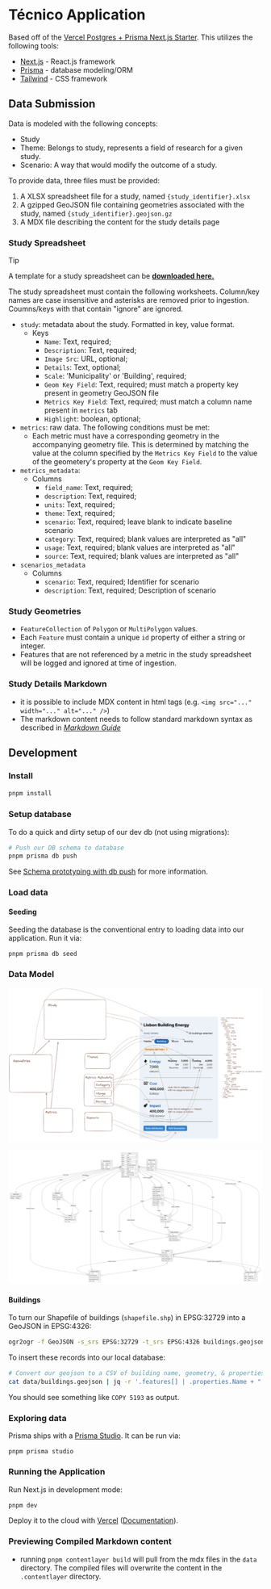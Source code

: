 # Técnico Application

Based off of the [Vercel Postgres + Prisma Next.js Starter](https://vercel.com/templates/next.js/postgres-prisma). This utilizes the following tools:

- [Next.js](https://nextjs.org/) - React.js framework
- [Prisma](https://www.prisma.io/) - database modeling/ORM
- [Tailwind](https://tailwindcss.com/) - CSS framework

## Data Submission

Data is modeled with the following concepts:

- Study
- Theme: Belongs to study, represents a field of research for a given study.
- Scenario: A way that would modify the outcome of a study.

To provide data, three files must be provided:

1. A XLSX spreadsheet file for a study, named `{study_identifier}.xlsx`
2. A gzipped GeoJSON file containing geometries associated with the study, named `{study_identifier}.geojson.gz`
3. A MDX file describing the content for the study details page

### Study Spreadsheet

> [!TIP]
> A template for a study spreadsheet can be [**downloaded here.**](https://docs.google.com/spreadsheets/d/e/2PACX-1vTmOxQMN-UMsIKKyhb2n-kQD1_KW_-qJ2ktQQeVcXLSfu7_Tx5H8FpJIRuALpAD54Jef2lwCYiv783v/pub?output=xlsx)

The study spreadsheet must contain the following worksheets. Column/key names are case insensitive and asterisks are removed prior to ingestion. Coumns/keys with that contain "ignore" are ignored.

- `study`: metadata about the study. Formatted in key, value format.
  - Keys
    - `Name`: Text, required;
    - `Description`: Text, required;
    - `Image Src`: URL, optional;
    - `Details`: Text, optional;
    - `Scale`: 'Municipality' or 'Building', required;
    - `Geom Key Field`: Text, required; must match a property key present in geometry GeoJSON file
    - `Metrics Key Field`: Text, required; must match a column name present in `metrics` tab
    - `Highlight`: boolean, optional;
- `metrics`: raw data. The following conditions must be met:
  - Each metric must have a corresponding geometry in the accompanying geometry file. This is determined by matching the value at the column specified by the `Metrics Key Field` to the value of the geometery's property at the `Geom Key Field`.
- `metrics_metadata`:
  - Columns
    - `field_name`: Text, required;
    - `description`: Text, required;
    - `units`: Text, required;
    - `theme`: Text, required;
    - `scenario`: Text, required; leave blank to indicate baseline scenario
    - `category`: Text, required; blank values are interpreted as "all"
    - `usage`: Text, required; blank values are interpreted as "all"
    - `source`: Text, required; blank values are interpreted as "all"
- `scenarios_metadata`
  - Columns
    - `scenario`: Text, required; Identifier for scenario
    - `description`: Text, required; Description of scenario

### Study Geometries

- `FeatureCollection` of `Polygon` or `MultiPolygon` values.
- Each `Feature` must contain a unique `id` property of either a string or integer.
- Features that are not referenced by a metric in the study spreadsheet will be logged and ignored at time of ingestion.

### Study Details Markdown

- it is possible to include MDX content in html tags (e.g. `<img src="..." width="..." alt="..." />`)
- The markdown content needs to follow standard markdown syntax as described in _[Markdown Guide](https://www.markdownguide.org/basic-syntax/)_

## Development

### Install

```bash
pnpm install
```

### Setup database

To do a quick and dirty setup of our dev db (not using migrations):

```bash
# Push our DB schema to database
pnpm prisma db push
```

See [Schema prototyping with db push](https://www.prisma.io/docs/guides/migrate/prototyping-schema-db-push) for more information.

### Load data

#### Seeding

Seeding the database is the conventional entry to loading data into our application. Run it via:

```
pnpm prisma db seed
```

### Data Model

![terminology](./.docs/terminology.png)

![entity relationsip diagram](./prisma/ERD.svg)

#### Buildings

To turn our Shapefile of buildings (`shapefile.shp`) in EPSG:32729 into a GeoJSON in EPSG:4326:

```bash
ogr2ogr -f GeoJSON -s_srs EPSG:32729 -t_srs EPSG:4326 buildings.geojson shapefile.shp
```

To insert these records into our local database:

```bash
# Convert our geojson to a CSV of building name, geometry, & properties (without building name) and pipe to postgres database
cat data/buildings.geojson | jq -r '.features[] | .properties.Name + ";" + (.geometry | tojson) + ";" + (del(.properties.Name) | .properties | tojson)' | psql tecnico -c "copy buildings from stdin (delimiter ';');"
```

You should see something like `COPY 5193` as output.

### Exploring data

Prisma ships with a [Prisma Studio](https://www.prisma.io/studio). It can be run via:

```
pnpm prisma studio
```

### Running the Application

Run Next.js in development mode:

```bash
pnpm dev
```

Deploy it to the cloud with [Vercel](https://vercel.com/new?utm_source=github&utm_medium=readme&utm_campaign=vercel-examples) ([Documentation](https://nextjs.org/docs/deployment)).

### Previewing Compiled Markdown content

- running `pnpm contentlayer build` will pull from the mdx files in the `data` directory. The compiled files will overwrite the content in the `.contentlayer` directory.
